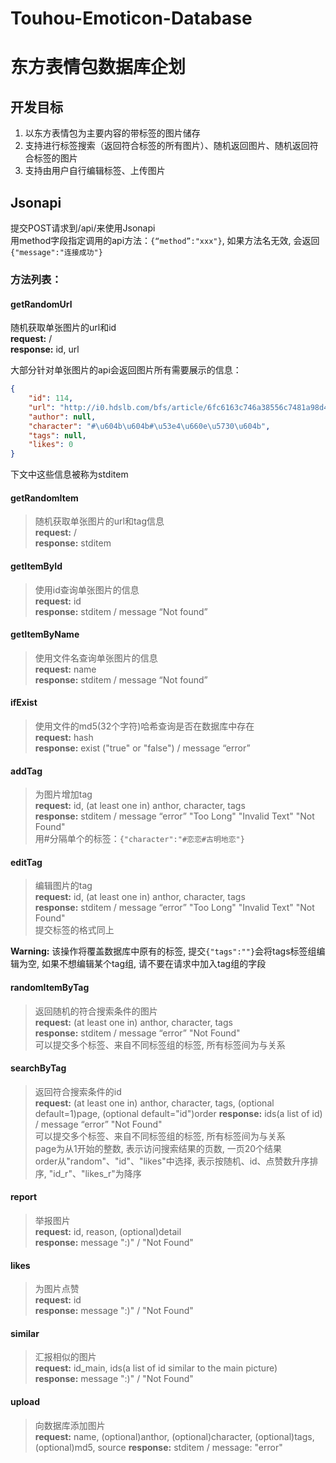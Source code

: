 # Touhou-Emoticon-Database
# 东方表情包数据库企划

## 开发目标
1. 以东方表情包为主要内容的带标签的图片储存
2. 支持进行标签搜索（返回符合标签的所有图片）、随机返回图片、随机返回符合标签的图片
3. 支持由用户自行编辑标签、上传图片

## Jsonapi
提交POST请求到/api/来使用Jsonapi  
用method字段指定调用的api方法：```{“method”:"xxx"}```, 如果方法名无效, 会返回```{"message":"连接成功"}```  

### **方法列表：**

#### **getRandomUrl**  
随机获取单张图片的url和id  
**request:** /  
**response:** id, url


大部分针对单张图片的api会返回图片所有需要展示的信息：
```json
{
    "id": 114, 
    "url": "http://i0.hdslb.com/bfs/article/6fc6163c746a38556c7481a98d4c911c0d84b43a.jpg", 
    "author": null, 
    "character": "#\u604b\u604b#\u53e4\u660e\u5730\u604b", 
    "tags": null, 
    "likes": 0
}
```
下文中这些信息被称为stditem


#### **getRandomItem**  
> 随机获取单张图片的url和tag信息  
**request:** /  
**response:** stditem

#### **getItemById**  
> 使用id查询单张图片的信息  
**request:** id  
**response:** stditem / message “Not found”

#### **getItemByName**  
> 使用文件名查询单张图片的信息  
**request:** name  
**response:** stditem / message “Not found”

#### **ifExist**  
> 使用文件的md5(32个字符)哈希查询是否在数据库中存在  
**request:** hash  
**response:** exist ("true" or "false") / message “error”

#### **addTag**  
> 为图片增加tag  
**request:** id, (at least one in) anthor, character, tags  
**response:** stditem / message “error” "Too Long" "Invalid Text" "Not Found"  
用#分隔单个的标签：```{"character":"#恋恋#古明地恋"}```

#### **editTag**  
> 编辑图片的tag  
**request:** id, (at least one in) anthor, character, tags  
**response:** stditem / message “error” "Too Long" "Invalid Text" "Not Found"  
提交标签的格式同上  

**Warning:** 该操作将覆盖数据库中原有的标签, 提交```{"tags":""}```会将tags标签组编辑为空, 如果不想编辑某个tag组, 请不要在请求中加入tag组的字段

#### **randomItemByTag**  
> 返回随机的符合搜索条件的图片  
**request:** (at least one in) anthor, character, tags  
**response:** stditem / message “error” "Not Found"  
可以提交多个标签、来自不同标签组的标签, 所有标签间为与关系

#### **searchByTag**  
> 返回符合搜索条件的id  
**request:** (at least one in) anthor, character, tags, (optional default=1)page, (optional default="id")order
**response:** ids(a list of id) / message “error” "Not Found"  
可以提交多个标签、来自不同标签组的标签, 所有标签间为与关系  
page为从1开始的整数, 表示访问搜索结果的页数, 一页20个结果  
order从"random"、"id"、"likes"中选择, 表示按随机、id、点赞数升序排序, "id_r"、"likes_r"为降序

#### **report**  
> 举报图片  
**request:** id, reason, (optional)detail  
**response:** message ":\)" / "Not Found"

#### **likes**  
> 为图片点赞  
**request:** id  
**response:** message ":\)" / "Not Found" 

#### **similar**  
> 汇报相似的图片  
**request:** id_main, ids(a list of id similar to the main picture)  
**response:** message ":\)" / "Not Found" 

#### **upload**  
> 向数据库添加图片  
**request:** name, (optional)anthor, (optional)character, (optional)tags, (optional)md5, source 
**response:** stditem / message: "error"  


